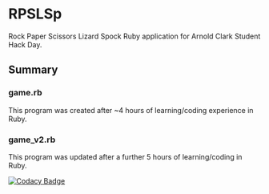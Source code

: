 # RPSLSp

Rock Paper Scissors Lizard Spock Ruby application for Arnold Clark Student Hack Day.

## Summary

### game.rb
This program was created after ~4 hours of learning/coding experience in Ruby.

### game_v2.rb
This program was updated after a further 5 hours of learning/coding in Ruby.

[![Codacy Badge](https://api.codacy.com/project/badge/Grade/eacf39dc4ce34715b7bcaf356799211f)](https://www.codacy.com/app/drsnowflake/RPSLSp?utm_source=github.com&amp;utm_medium=referral&amp;utm_content=drsnowflake/RPSLSp&amp;utm_campaign=Badge_Grade)
